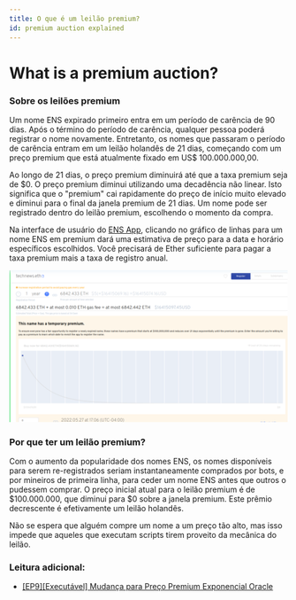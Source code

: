 ```yaml
---
title: O que é um leilão premium?
id: premium auction explained
---
```


# What is a premium auction?

### Sobre os leilões premium

Um nome ENS expirado primeiro entra em um período de carência de 90 dias. Após o término do período de carência, qualquer pessoa poderá registrar o nome novamente. Entretanto, os nomes que passaram o período de carência entram em um leilão holandês de 21 dias, começando com um preço premium que está atualmente fixado em US$ 100.000.000,00.

Ao longo de 21 dias, o preço premium diminuirá até que a taxa premium seja de $0. O preço premium diminui utilizando uma decadência não linear. Isto significa que o "premium" cai rapidamente do preço de início muito elevado e diminui para o final da janela premium de 21 dias. Um nome pode ser registrado dentro do leilão premium, escolhendo o momento da compra.

Na interface de usuário do [ENS App](https://app.ens.domains), clicando no gráfico de linhas para um nome ENS em premium dará uma estimativa de preço para a data e horário específicos escolhidos. Você precisará de Ether suficiente para pagar a taxa premium mais a taxa de registro anual.

![Aplicativo gerenciador exibindo o declínio premium.](./img/premium-auction-1.png "Gráfico do período de declínio premium.")

### Por que ter um leilão premium?

Com o aumento da popularidade dos nomes ENS, os nomes disponíveis para serem re-registrados seriam instantaneamente comprados por bots, e por mineiros de primeira linha, para ceder um nome ENS antes que outros o pudessem comprar. O preço inicial atual para o leilão premium é de $100.000.000, que diminui para $0 sobre a janela premium. Este prêmio decrescente é efetivamente um leilão holandês.

Não se espera que alguém compre um nome a um preço tão alto, mas isso impede que aqueles que executam scripts tirem proveito da mecânica do leilão.

### Leitura adicional:

* [\[EP9\]\[Executável\] Mudança para Preço Premium Exponencial Oracle](https://docs.ens.domains/v/governance/governance-proposals/ep9-executable-change-to-exponential-premium-price-oracle)
